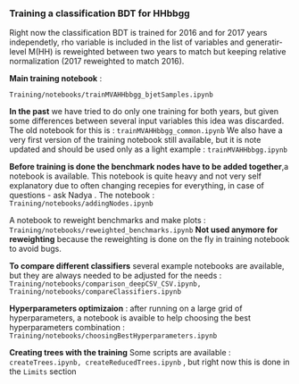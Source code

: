 ### Training a classification BDT for HHbbgg

Right now the classification BDT is trained for 2016 and for 2017 years independetly,
rho variable is included in the list of variables and generatir-level M(HH) is reweighted between two years to match 
but keeping relative normalization (2017 reweighted to match 2016).

__Main training notebook__ :
```
Training/notebooks/trainMVAHHbbgg_bjetSamples.ipynb
```
__In the past__ we have tried to do only one training for both years, but given some differences between
several input variables this idea was discarded. The old notebook for this is : `trainMVAHHbbgg_common.ipynb`
We also have a very first version of the training notebook still available, 
but it is note updated and should be used only as a light example : `trainMVAHHbbgg.ipynb`

__Before training is done the benchmark nodes have to be added together__,a notebook is available. 
This notebook is quite heavy and not very self explanatory due to often changing recepies for everything, in case of questions - 
ask Nadya . The notebook : `Training/notebooks/addingNodes.ipynb`

A notebook to reweight benchmarks and make plots : `Training/notebooks/reweighted_benchmarks.ipynb`
__Not used anymore for reweighting__ because the reweighting is done on the fly in training notebook to avoid bugs.

__To compare different classifiers__ several example notebooks are available, but they are always needed to be adjusted for the needs :
`Training/notebooks/comparison_deepCSV_CSV.ipynb, Training/notebooks/compareClassifiers.ipynb`

__Hyperparameters optimizaion__ : after running on a large grid of hyperparameters, 
a notebook is avaible to help choosing the best hyperparameters combination : `Training/notebooks/choosingBestHyperparameters.ipynb`

__Creating trees with the training__
Some scripts are available : `createTrees.ipynb, createReducedTrees.ipynb` , but right now this is done in the `Limits` section
